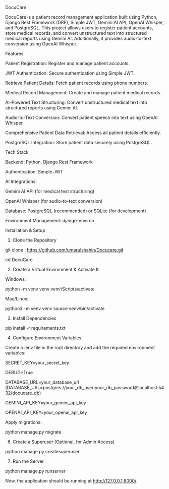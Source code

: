 DocuCare

DocuCare is a patient record management application built using Python, Django Rest Framework (DRF), Simple JWT, Gemini AI API, OpenAI Whisper, and PostgreSQL. This project allows users to register patient accounts, store medical records, and convert unstructured text into structured medical reports using Gemini AI. Additionally, it provides audio-to-text conversion using OpenAI Whisper.

Features

Patient Registration: Register and manage patient accounts.

JWT Authentication: Secure authentication using Simple JWT.

Retrieve Patient Details: Fetch patient records using phone numbers.

Medical Record Management: Create and manage patient medical records.

AI-Powered Text Structuring: Convert unstructured medical text into structured reports using Gemini AI.

Audio-to-Text Conversion: Convert patient speech into text using OpenAI Whisper.

Comprehensive Patient Data Retrieval: Access all patient details efficiently.

PostgreSQL Integration: Store patient data securely using PostgreSQL.

Tech Stack

Backend: Python, Django Rest Framework

Authentication: Simple JWT

AI Integrations:

Gemini AI API (for medical text structuring)

OpenAI Whisper (for audio-to-text conversion)

Database: PostgreSQL (recommended) or SQLite (for development)

Environment Management: django-environ

Installation & Setup

1. Clone the Repository

git clone : https://github.com/umarulshahin/Docucare.git

cd DocuCare

2. Create a Virtual Environment & Activate It

Windows:

python -m venv venv
venv\Scripts\activate

Mac/Linux:

python3 -m venv venv
source venv/bin/activate

3. Install Dependencies

pip install -r requirements.txt

4. Configure Environment Variables

Create a .env file in the root directory and add the required environment variables:

SECRET_KEY=your_secret_key

DEBUG=True

DATABASE_URL=your_database_url (DATABASE_URL=postgres://your_db_user:your_db_password@localhost:5432/docucare_db)

GEMINI_API_KEY=your_gemini_api_key

OPENAI_API_KEY=your_openai_api_key

Apply migrations:

python manage.py migrate

6. Create a Superuser (Optional, for Admin Access)

python manage.py createsuperuser

7. Run the Server

python manage.py runserver

Now, the application should be running at http://127.0.0.1:8000/.

